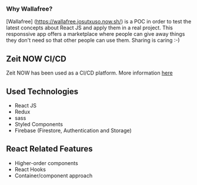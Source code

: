 
### Why Wallafree?

[Wallafree] (https://wallafree.josutxuso.now.sh/) is a POC in order to test the latest concepts about React JS and apply them in a real project. This responssive app offers a marketplace where people can give away things they don't need so that other people can use them. Sharing is caring :-)


## Zeit NOW CI/CD

Zeit NOW has been used as a CI/CD platform. More information [here](https://zeit.co)

## Used Technologies

- React JS
- Redux
- sass
- Styled Components
- Firebase (Firestore, Authentication and Storage)

## React Related Features

- Higher-order components
- React Hooks
- Container/component approach


